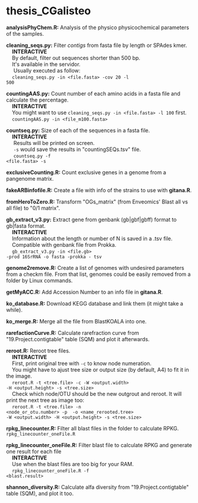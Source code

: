 # thesis_CGalisteo

**analysisPhyChem.R:** Analysis of the physico physicochemical parameters of the samples.

**cleaning_seqs.py:** Filter *contigs* from fasta file by length or SPAdes kmer.<br> 
&nbsp;&nbsp;&nbsp;&nbsp;**INTERACTIVE** <br>
&nbsp;&nbsp;&nbsp;&nbsp;By default, filter out sequences shorter than 500 bp. <br>
&nbsp;&nbsp;&nbsp;&nbsp;It's available in the servidor. <br>
&nbsp;&nbsp;&nbsp;&nbsp; Usually executed as follow: <br>
&nbsp;&nbsp;&nbsp;&nbsp;<code>cleaning_seqs.py -in <file.fasta> -cov 20 -l 500</code>

**countingAAS.py:** Count number of each amino acids in a fasta file and calculate the percentage. <br>
&nbsp;&nbsp;&nbsp;&nbsp;**INTERACTIVE** <br>
&nbsp;&nbsp;&nbsp;&nbsp;You might want to use <code>cleaning_seqs.py -in <file.fasta> -l 100</code> first. <br>
&nbsp;&nbsp;&nbsp;&nbsp;<code>countingAAS.py -in <file_m100.fasta> </code>

**countseq.py:** Size of each of the sequences in a fasta file.  <br>
&nbsp;&nbsp;&nbsp;&nbsp;**INTERACTIVE** <br>
&nbsp;&nbsp;&nbsp;&nbsp; Results will be printed on screen.  <br>
&nbsp;&nbsp;&nbsp;&nbsp; <code>-s</code> would save the results in "countingSEQs.tsv" file. <br>
&nbsp;&nbsp;&nbsp;&nbsp; <code>countseq.py -f <file.fasta> -s</code>

**exclusiveCounting.R:** Count exclusive genes in a genome from a pangenome matrix.

**fakeARBinfofile.R:** Create a file with info of the strains to use with **gitana.R**.

**fromHeroToZero.R:** Transform "OGs_matrix" (from Enveomics' Blast all vs all file) to "0/1 matrix".

**gb_extract_v3.py:** Extract gene from genbank (gb|gbf|gbff) format to gb|fasta format.<br>
&nbsp;&nbsp;&nbsp;&nbsp;**INTERACTIVE** <br>
&nbsp;&nbsp;&nbsp;&nbsp;Information about the length or number of N is saved in a .tsv file.<br>
&nbsp;&nbsp;&nbsp;&nbsp;Compatible with genbank file from Prokka.<br>
&nbsp;&nbsp;&nbsp;&nbsp;<code>gb_extract_v3.py -in <file.gb> -prod 16SrRNA -o fasta -prokka - tsv</code>

**genome2remove.R:** Create a list of genomes with undesired parameters from a checkm file. From that list, genomes could be easily removed from a folder by Linux commands.

**getMyACC.R:** Add Accession Number to an info file in **gitana.R**.

**ko_database.R:** Download KEGG database and link them (it might take a while).

**ko_merge.R:** Merge all the file from BlastKOALA into one.

**rarefactionCurve.R:** Calculate rarefraction curve from "19.Project.contigtable" table (SQM) and plot it afterwards.

**reroot.R:** Reroot tree files.<br>
&nbsp;&nbsp;&nbsp;&nbsp;**INTERACTIVE** <br>
&nbsp;&nbsp;&nbsp;&nbsp;First, print original tree with <code>-c</code> to know node numeration. <br>
&nbsp;&nbsp;&nbsp;&nbsp;You might have to ajust tree size or output size (by default, A4) to fit it in the image.  <br>
&nbsp;&nbsp;&nbsp;&nbsp;<code>reroot.R -t <tree.file> -c -W <output.width> -H <output.height> -s <tree.size> </code>  <br>
&nbsp;&nbsp;&nbsp;&nbsp;Check which node/OTU should be the new outgrout and reroot. It will print the next tree as image too:  <br>
&nbsp;&nbsp;&nbsp;&nbsp;<code>reroot.R -t <tree.file> -n <node_or_otu.number> -p <position> -o <name_rerooted.tree> -W <output.width> -H <output.height> -s <tree.size> </code>

**rpkg_linecounter.R:** Filter all blast files in the folder to calculate RPKG.<br>
<code>rpkg_linecounter_oneFile.R</code>

**rpkg_linecounter_oneFile.R:** Filter blast file to calculate RPKG and generate one result for each file <br>
&nbsp;&nbsp;&nbsp;&nbsp;**INTERACTIVE** <br>
&nbsp;&nbsp;&nbsp;&nbsp;Use when the blast files are too big for your RAM. <br>
&nbsp;&nbsp;&nbsp;&nbsp;<code>rpkg_linecounter_oneFile.R -f <blast.result></code>

**shannon_diversity.R:** Calculate alfa diversity from "19.Project.contigtable" table (SQM), and plot it too.
